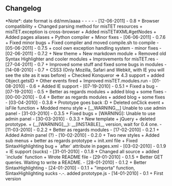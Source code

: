 <h2>Changelog</h2>
*Note*: date format is dd/mm/aaaa
- - - -
  -  [12-06-2011]  -  0.8
+ Browser compatibility
+ Changed parsing method for misTET resources
+ misTET.exception is cross-browser
+ Added misTET#XML#getNodes
+ Added pages aliases
+ Python compiler
+ Minor fixes
  -  [06-06-2011]  -  0.7.6
+ Fixed minor bugs
+ Fixed compiler and moved compile.sh to compile
  -  [05-06-2011]  -  0.7.5
+ cool own exception handling system
- minor fixes
  -  [02-06-2011]  -  0.7.2
+ New theme
+ New markdown module
+ Removed old Syntax Highlighter and cooler modules
+ Improvements for misTET.res
  -  [27-04-2011]  -  0.7	
+ Improved some stuff and fixed some bugs in modules
  -  [14-08-2010]  -  0.7	
+ CSS3 (Only Mozilla, Safari and Webkit, with IE you will see the site as it was before)
+  Checked Konqueror => 4.3 support
+  added Object.getsID
+  Other events fired
+  Improved misTET.modules.run
  -  [01-08-2010]  -  0.6	
+ Added IE support
  -  [07-19-2010]  -  0.5.1	
 + Fixed a bug
  -  [07-19-2010]  -  0.5	
+ Better as regards modules
+ added blog
+ some fixes
  -  [00-00-2010]  -  0.4	
+ Better as regards modules
+ added blog
+ some fixes
  -  [03-04-2010]  -  0.3.8	
+ Prototype goes back :D
+ Deleted onClick event
+ isFile function
+ Modded menu style
+ [__WARNING__] Unable to use admin panel
  -  [31-03-2010]  -  0.3.5	
+ Fixed bugs
+ [WARNING]: Unable to use admin panel
  -  [30-03-2010]  -  0.3.3	
+ New template
+ jQuery
+ deleted prototype. 
+ (__[WARNING]__): __[INSTABLE]__ version, wait for 0.4 one.
  -  [11-03-2010]  -  0.2.2	
+ Better as regards modules
  -  [17-02-2010]  -  0.2.1	
+ Added Admin panel (?)
  -  [10-02-2010]  -  0.2.0	
+ Two new styles
+ Added sub menus
+ better as regards prototype
+ init.xml file
+ Fixed SintaxHighlighting bug
+ `after` attribute in pages.xml		
  -  [03-02-2010]  -  0.1.9 	
+ IE support (sucks)
  -  [31-01-2010]  -  0.1.8 	
+ Changed all source
+ added `include` function
+ Wrote README file         			
  -  [29-01-2010]  -  0.1.5 	
+ Better GET queries. Waiting to write a README.
  -  [28-01-2010]  -  0.1.2 	
+ Better SintaxHighlighting
  -  [24-01-2010]  -  0.1.1 	
+ "importa" function, SintaxHighlighting sucks -.-. added prototype.js
  -  [14-01-2010]  -  0.1   	
+ First version

